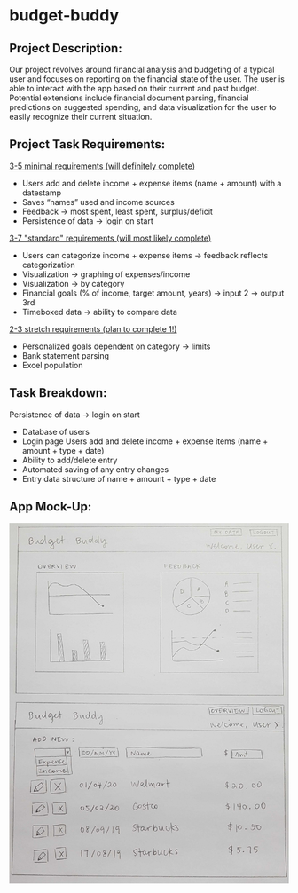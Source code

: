 # budget-buddy

## Project Description:

Our project revolves around financial analysis and budgeting of a typical user and focuses on reporting on the financial state of the user. The user is able to interact with the app based on their current and past budget. Potential extensions include financial document parsing, financial predictions on suggested spending, and data visualization for the user to easily recognize their current situation.

## Project Task Requirements:

<ins> 3-5 minimal requirements (will definitely complete) </ins>

- Users add and delete income + expense items (name + amount) with a datestamp
- Saves “names” used and income sources
- Feedback → most spent, least spent, surplus/deficit
- Persistence of data → login on start

<ins> 3-7 "standard" requirements (will most likely complete) </ins>

- Users can categorize income + expense items → feedback reflects categorization
- Visualization → graphing of expenses/income
- Visualization → by category
- Financial goals (% of income, target amount, years) → input 2 → output 3rd
- Timeboxed data → ability to compare data

<ins> 2-3 stretch requirements (plan to complete 1!) </ins>

- Personalized goals dependent on category → limits
- Bank statement parsing
- Excel population

## Task Breakdown:

Persistence of data → login on start

- Database of users
- Login page
  Users add and delete income + expense items (name + amount + type + date)
- Ability to add/delete entry
- Automated saving of any entry changes
- Entry data structure of name + amount + type + date

## App Mock-Up:

![Mock-Up](https://github.com/anneguo3/budget-buddy/blob/master/_mocks_/436I_App_Draft.jpg?raw=true)
